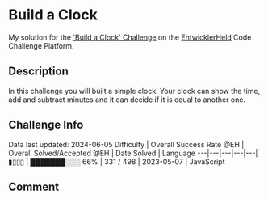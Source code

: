 # Build a Clock

My solution for the ['Build a Clock' Challenge](https://platform.entwicklerheld.de/challenge/build-a-clock?technology=JavaScript) on the [EntwicklerHeld](https://platform.entwicklerheld.de/) Code Challenge Platform.

## Description
In this challenge you will built a simple clock. Your clock can show the time, add and subtract minutes and it can decide if it is equal to another one.

## Challenge Info
Data last updated: 2024-06-05
Difficulty | Overall Success Rate @EH | Overall Solved/Accepted @EH | Date Solved | Language
---|---|---|---|---|
▮▯▯▯ | ███████░░░ 66% | 331 / 498 | 2023-05-07 | JavaScript

## Comment
